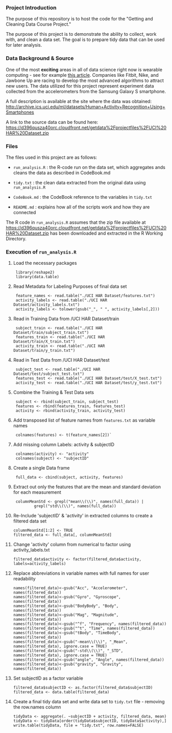 ### Project Introduction

The purpose of this repository is to host the code for the "Getting and Cleaning Data Course Project."

The purpose of this project is to demonstrate the ability to collect, work with, and clean a data set. The goal is to prepare tidy data that can be used for later analysis.

### Data Background & Source

One of the most **exciting** areas in all of data science right now is wearable computing - see for example [this article](http://www.insideactivitytracking.com/data-science-activity-tracking-and-the-battle-for-the-worlds-top-sports-brand/). Companies like Fitbit, Nike, and Jawbone Up are racing to develop the most advanced algorithms to attract new users. The data utilized for this project represent experiment data collected from the accelerometers from the Samsung Galaxy S smartphone. 

A full description is available at the site where the data was obtained:  
http://archive.ics.uci.edu/ml/datasets/Human+Activity+Recognition+Using+Smartphones 

A link to the source data can be found here:  
https://d396qusza40orc.cloudfront.net/getdata%2Fprojectfiles%2FUCI%20HAR%20Dataset.zip


### Files

The files used in this project are as follows:

* `run_analysis.R` : the R-code run on the data set, which aggregates ands cleans the data as described in CodeBook.md

* `tidy.txt` : the clean data extracted from the original data using `run_analysis.R`

* `CodeBook.md` : the CodeBook reference to the variables in `tidy.txt`

* `README.md` : explains how all of the scripts work and how they are connected

The R code in `run_analysis.R` assumes that the zip file available at https://d396qusza40orc.cloudfront.net/getdata%2Fprojectfiles%2FUCI%20HAR%20Dataset.zip has been downloaded and extracted in the R Working Directory.

### Execution of `run_analysis.R`

1. Load the necessary packages 

        library(reshape2)
        library(data.table)

2. Read Metadata for Labeling Purposes of final data set

        feature_names <- read.table("./UCI HAR Dataset/features.txt")
        activity_labels <- read.table("./UCI HAR Dataset/activity_labels.txt")
        activity_labels <- tolower(gsub("_", " ", activity_labels[,2]))

3. Read in Training Data from /UCI HAR Dataset/train

        subject_train <- read.table("./UCI HAR Dataset/train/subject_train.txt")
        features_train <- read.table("./UCI HAR Dataset/train/X_train.txt")
        activity_train <- read.table("./UCI HAR Dataset/train/y_train.txt")

4. Read in Test Data from /UCI HAR Dataset/test

        subject_test <- read.table("./UCI HAR Dataset/test/subject_test.txt")
        features_test <- read.table("./UCI HAR Dataset/test/X_test.txt")
        activity_test <- read.table("./UCI HAR Dataset/test/y_test.txt")

5. Combine the Training & Test Data sets

        subject <- rbind(subject_train, subject_test)
        features <- rbind(features_train, features_test)
        activity <- rbind(activity_train, activity_test)

6. Add transposed list of feature names from `features.txt` as variable names

        colnames(features) <- t(feature_names[2])`

7. Add missing column Labels: activity & subjectID

        colnames(activity) <- "activity"
        colnames(subject) <- "subjectID"

8. Create a single Data frame

        full_data <- cbind(subject, activity, features)

9. Extract out only the features that are the mean and standard deviation for each measurement 
        
        columnMeanStd <- grepl("mean\\(\\)", names(full_data)) |
                grepl("std\\(\\)", names(full_data))

10. Re-Include 'subjectID' & 'activity' in extracted columns to create a filtered data set
        
        columnMeanStd[1:2] <- TRUE
        filtered_data <- full_data[, columnMeanStd]

11. Change 'activity' column from numerical to factor using activity_labels.txt

        filtered_data$activity <- factor(filtered_data$activity, labels=activity_labels)

12. Replace abbreviations in variable names with full names for user readability 

        names(filtered_data)<-gsub("Acc", "Accelerometer", names(filtered_data))
        names(filtered_data)<-gsub("Gyro", "Gyroscope", names(filtered_data))
        names(filtered_data)<-gsub("BodyBody", "Body", names(filtered_data))
        names(filtered_data)<-gsub("Mag", "Magnitude", names(filtered_data))
        names(filtered_data)<-gsub("^f", "Frequency", names(filtered_data))
        names(filtered_data)<-gsub("^t", "Time", names(filtered_data))
        names(filtered_data)<-gsub("tBody", "TimeBody", names(filtered_data))
        names(filtered_data)<-gsub("-mean\\(\\)", "_Mean", names(filtered_data), ignore.case = TRUE)
        names(filtered_data)<-gsub("-std\\(\\)", "_STD", names(filtered_data), ignore.case = TRUE)
        names(filtered_data)<-gsub("angle", "Angle", names(filtered_data))
        names(filtered_data)<-gsub("gravity", "Gravity", names(filtered_data))

13. Set subjectID as a factor variable

        filtered_data$subjectID <- as.factor(filtered_data$subjectID)
        filtered_data <- data.table(filtered_data)

14. Create a final tidy data set and write data set to `tidy.txt` file - removing the row.names column
        
        tidyData <- aggregate(. ~subjectID + activity, filtered_data, mean)
        tidyData <- tidyData[order(tidyData$subjectID, tidyData$activity),]
        write.table(tidyData, file = "tidy.txt", row.names=FALSE)

